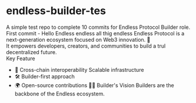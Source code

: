 # endless-builder-tes
A simple test repo to complete 10 commits for Endless Protocol Builder role.
First commit - Hello Endless
endless
all thig endless
Endless Protocol is a next-generation ecosystem focused on Web3 innovation. 🚀  
It empowers developers, creators, and communities to build a trul decentralized future.  
Key Feature
- 🔗 Cross-chain interoperability
Scalable infrastructure  
- 🛠️ Builder-first approach  
- 🌍 Open-source contributions
🧑‍💻 Builder's Vision
Builders are the backbone of the Endless ecosystem.